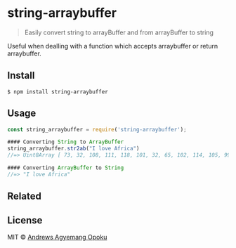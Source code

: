 # string-arraybuffer

> Easily convert string to arrayBuffer and from arrayBuffer to string

Useful when dealling with a function which accepts arraybuffer or return arraybuffer.


## Install

```
$ npm install string-arraybuffer
```


## Usage

```js
const string_arraybuffer = require('string-arraybuffer');

#### Converting String to ArrayBuffer
string_arraybuffer.str2ab("I love Africa")
//=> Uint8Array [ 73, 32, 108, 111, 118, 101, 32, 65, 102, 114, 105, 99, 97 ]

#### Converting ArrayBuffer to String
//=> "I love Africa"
```


## Related

## License

MIT © [Andrews Agyemang Opoku](http://fandrews.com)
